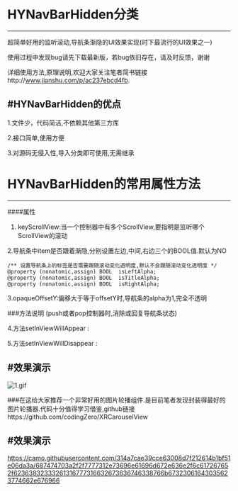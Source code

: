 # HYNavBarHidden分类
---

超简单好用的监听滚动,导航条渐隐的UI效果实现(时下最流行的UI效果之一)

使用过程中发现bug请先下载最新版，若bug依旧存在，请及时反馈，谢谢

详细使用方法,原理说明,欢迎大家关注笔者简书链接http://www.jianshu.com/p/ac237ebcd4fb.

#HYNavBarHidden的优点
---
1.文件少，代码简洁,不依赖其他第三方库

2.接口简单,使用方便

3.对源码无侵入性,导入分类即可使用,无需继承

# HYNavBarHidden的常用属性方法
---
####属性

1. keyScrollView:当一个控制器中有多个ScrollView,要指明是监听哪个ScrollView的滚动

2.导航条中item是否跟着渐隐,分别设置左边,中间,右边三个的BOOL值.默认为NO	

	/** 设置导航条上的标签是否需要跟随滚动变化透明度,默认不会跟随滚动变化透明度 */
	@property (nonatomic,assign) BOOL  isLeftAlpha;
	@property (nonatomic,assign) BOOL  isTitleAlpha;
	@property (nonatomic,assign) BOOL  isRightAlpha;

3.opaqueOffsetY:偏移大于等于offsetY时,导航条的alpha为1,完全不透明


###方法说明  (push或者pop控制器时,消除或回复导航条状态)

4.方法setInViewWillAppear : 

5.方法setInViewWillDisappear :

#效果演示
---
![1.gif](http://upload-images.jianshu.io/upload_images/1338042-b49f8c85cef44460.gif?imageMogr2/auto-orient/strip)

###在这给大家推荐一个非常好用的图片轮播组件.是目前笔者发现封装得最好的图片轮播器.代码十分值得学习借鉴,github链接https://github.com/codingZero/XRCarouselView

#效果演示
---
https://camo.githubusercontent.com/314a7cae39cce63008d7f212614b1bf51e06da3a/687474703a2f2f7777312e73696e61696d672e636e2f6c617267652f62363832333261316777316632673636746338766b67323061643035623774662e676966
